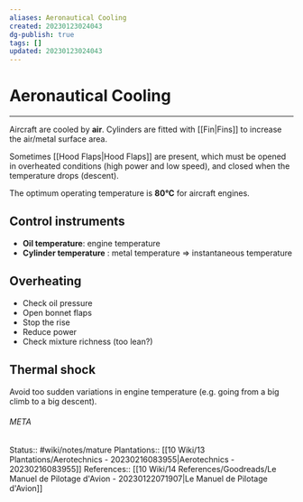 ```yaml
---
aliases: Aeronautical Cooling
created: 20230123024043
dg-publish: true
tags: []
updated: 20230123024043
---
```

# Aeronautical Cooling
---
Aircraft are cooled by **air**. Cylinders are fitted with [[Fin\|Fins]] to increase the air/metal surface area.

Sometimes [[Hood Flaps\|Hood Flaps]] are present, which must be opened in overheated conditions (high power and low speed), and closed when the temperature drops (descent).

The optimum operating temperature is **80°C** for aircraft engines.

## Control instruments
- **Oil temperature**: engine temperature
- **Cylinder temperature** : metal temperature => instantaneous temperature

## Overheating
- Check oil pressure
- Open bonnet flaps
- Stop the rise
- Reduce power
- Check mixture richness (too lean?)

## Thermal shock
Avoid too sudden variations in engine temperature (e.g. going from a big climb to a big descent).






###### META
Status:: #wiki/notes/mature 
Plantations:: [[10 Wiki/13 Plantations/Aerotechnics - 20230216083955\|Aerotechnics - 20230216083955]]
References:: [[10 Wiki/14 References/Goodreads/Le Manuel de Pilotage d'Avion - 20230122071907\|Le Manuel de Pilotage d'Avion]]
